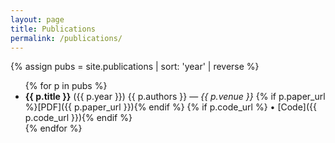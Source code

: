 ```yaml
---
layout: page
title: Publications
permalink: /publications/
---
```


{% assign pubs = site.publications | sort: 'year' | reverse %}
<ul>
{% for p in pubs %}
  <li>
    <strong>{{ p.title }}</strong> ({{ p.year }})  
    {{ p.authors }} — <em>{{ p.venue }}</em>  
    {% if p.paper_url %}[PDF]({{ p.paper_url }}){% endif %}
    {% if p.code_url %} • [Code]({{ p.code_url }}){% endif %}
  </li>
{% endfor %}
</ul>
